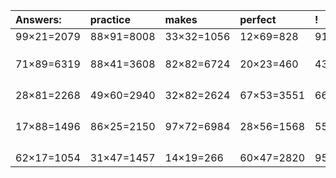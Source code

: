 | Answers: | practice | makes | perfect | ! |
| :--- | :--- | :--- | :--- | :--- |
| 99×21=2079 | 88×91=8008 | 33×32=1056 | 12×69=828 | 91×87=7917 | 
|   |   |   |   |   | 
|   |   |   |   |   | 
|   |   |   |   |   | 
| 71×89=6319 | 88×41=3608 | 82×82=6724 | 20×23=460 | 43×14=602 | 
|   |   |   |   |   | 
|   |   |   |   |   | 
|   |   |   |   |   | 
|   |   |   |   |   | 
| 28×81=2268 | 49×60=2940 | 32×82=2624 | 67×53=3551 | 66×44=2904 | 
|   |   |   |   |   | 
|   |   |   |   |   | 
|   |   |   |   |   | 
|   |   |   |   |   | 
| 17×88=1496 | 86×25=2150 | 97×72=6984 | 28×56=1568 | 55×73=4015 | 
|   |   |   |   |   | 
|   |   |   |   |   | 
|   |   |   |   |   | 
|   |   |   |   |   | 
| 62×17=1054 | 31×47=1457 | 14×19=266 | 60×47=2820 | 95×54=5130 | 

